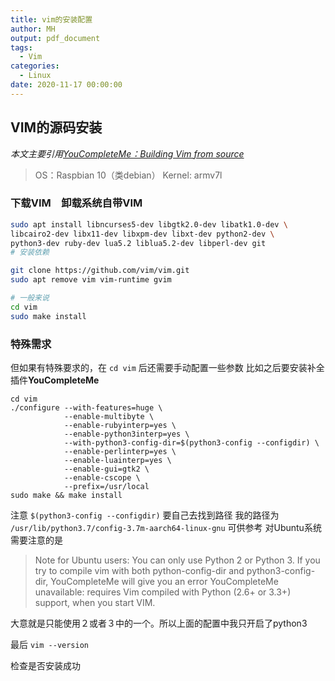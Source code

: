 ```yaml
---
title: vim的安装配置
author: MH
output: pdf_document
tags:
  - Vim
categories:
  - Linux
date: 2020-11-17 00:00:00
---
```


## VIM的源码安装

*本文主要引用[YouCompleteMe：Building Vim from source](https://github.com/ycm-core/YouCompleteMe/wiki/Building-Vim-from-source)*

> OS：Raspbian 10（类debian） Kernel: armv7l

### 下载VIM　卸载系统自带VIM

```bash
sudo apt install libncurses5-dev libgtk2.0-dev libatk1.0-dev \
libcairo2-dev libx11-dev libxpm-dev libxt-dev python2-dev \
python3-dev ruby-dev lua5.2 liblua5.2-dev libperl-dev git
# 安装依赖

git clone https://github.com/vim/vim.git
sudo apt remove vim vim-runtime gvim

# 一般来说
cd vim
sudo make install
```

<!-- more -->

### 特殊需求

但如果有特殊要求的，在 `cd vim` 后还需要手动配置一些参数
比如之后要安装补全插件**YouCompleteMe**

``` shell
cd vim
./configure --with-features=huge \
            --enable-multibyte \
            --enable-rubyinterp=yes \
            --enable-python3interp=yes \
            --with-python3-config-dir=$(python3-config --configdir) \
            --enable-perlinterp=yes \
            --enable-luainterp=yes \
            --enable-gui=gtk2 \
            --enable-cscope \
            --prefix=/usr/local
sudo make && make install
```

注意 `$(python3-config --configdir)` 要自己去找到路径
我的路径为 `/usr/lib/python3.7/config-3.7m-aarch64-linux-gnu` 可供参考
对Ubuntu系统需要注意的是

> Note for Ubuntu users: You can only use Python 2 or Python 3. If you try to compile vim with both python-config-dir and python3-config-dir, YouCompleteMe will give you an error YouCompleteMe unavailable: requires Vim compiled with Python (2.6+ or 3.3+) support, when you start VIM.

大意就是只能使用２或者３中的一个。所以上面的配置中我只开启了python3

最后
 `vim --version`

检查是否安装成功
